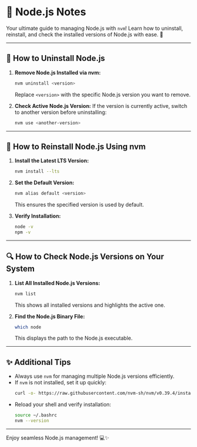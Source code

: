 # 📒 Node.js Notes

Your ultimate guide to managing Node.js with `nvm`! Learn how to uninstall, reinstall, and check the installed versions of Node.js with ease. 🎯

---

## 🚀 How to Uninstall Node.js

1. **Remove Node.js Installed via nvm:**
   ```bash
   nvm uninstall <version>
   ```
   Replace `<version>` with the specific Node.js version you want to remove.

2. **Check Active Node.js Version:**
   If the version is currently active, switch to another version before uninstalling:
   ```bash
   nvm use <another-version>
   ```

---

## 🌟 How to Reinstall Node.js Using nvm

1. **Install the Latest LTS Version:**
   ```bash
   nvm install --lts
   ```

2. **Set the Default Version:**
   ```bash
   nvm alias default <version>
   ```
   This ensures the specified version is used by default.

3. **Verify Installation:**
   ```bash
   node -v
   npm -v
   ```

---

## 🔍 How to Check Node.js Versions on Your System

1. **List All Installed Node.js Versions:**
   ```bash
   nvm list
   ```
   This shows all installed versions and highlights the active one.

2. **Find the Node.js Binary File:**
   ```bash
   which node
   ```
   This displays the path to the Node.js executable.

---

## ✨ Additional Tips

- Always use `nvm` for managing multiple Node.js versions efficiently.
- If `nvm` is not installed, set it up quickly:
  ```bash
  curl -o- https://raw.githubusercontent.com/nvm-sh/nvm/v0.39.4/install.sh | bash
  ```
- Reload your shell and verify installation:
  ```bash
  source ~/.bashrc
  nvm --version
  ```

---

Enjoy seamless Node.js management! 💻✨

